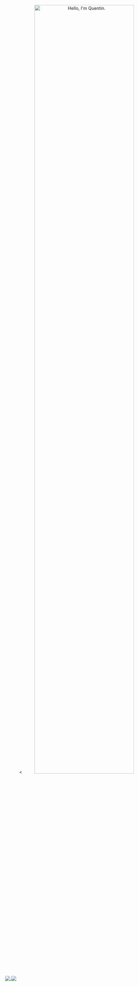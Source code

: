 <p align="center"><<img width="80%" alt="Hello, I'm Quentin." src="./assets/gh-readme-header.png" /></a></p>

<br />

<a href="https://github.com/anuraghazra/github-readme-stats">
  <img align="center" src="https://github-readme-stats.vercel.app/api?username=Implycitt&theme=radical" />
</a>
<a href="https://github.com/anuraghazra/convoychat">
  <img align="center" src="https://github-readme-stats.vercel.app/api/top-langs/?username=Implycitt&theme=radical" />
</a>
